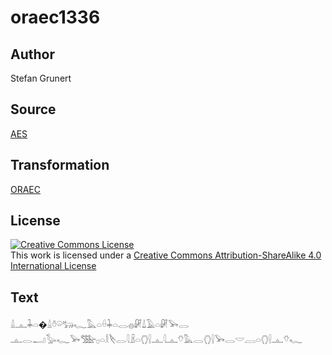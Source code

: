 # oraec1336

## Author

Stefan Grunert

## Source

[AES](https://github.com/simondschweitzer/aes)

## Transformation

[ORAEC](https://oraec.github.io/)

## License

<a rel="license" href="http://creativecommons.org/licenses/by-sa/4.0/"><img alt="Creative Commons License" style="border-width:0" src="https://i.creativecommons.org/l/by-sa/4.0/88x31.png" /></a><br />This work is licensed under a <a rel="license" href="http://creativecommons.org/licenses/by-sa/4.0/">Creative Commons Attribution-ShareAlike 4.0 International License</a>

## Text

𓏙𓊵𓇓𓏏�𓏙𓏊𓏖𓃒𓆑𓅓𓏏𓏐𓇓𓏏𓂋𓐍𓏞𓍑𓄿𓏏𓏞𓅨𓂋<br>
𓊵𓂋𓂝𓅭𓆑𓅨𓅢𓊪𓏏𓎛𓌸𓂋𓇋𓏎𓏏𓂘𓍛𓊵𓇋𓊵𓄣𓅓𓂋𓂘𓍛𓅨𓂋𓎟𓐙𓏏𓂘𓍛𓊵𓄣𓆑<br>

